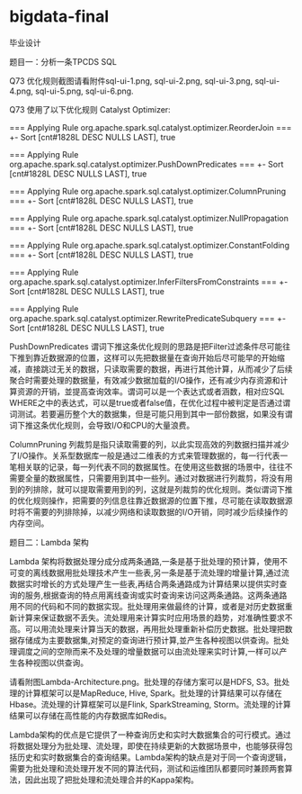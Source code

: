 # bigdata-final

毕业设计

题目一：分析一条TPCDS SQL

Q73 优化规则截图请看附件sql-ui-1.png, sql-ui-2.png, sql-ui-3.png, sql-ui-4.png, sql-ui-5.png, sql-ui-6.png.

Q73 使用了以下优化规则 Catalyst Optimizer:

=== Applying Rule org.apache.spark.sql.catalyst.optimizer.ReorderJoin ===
 +- Sort [cnt#1828L DESC NULLS LAST], true

=== Applying Rule org.apache.spark.sql.catalyst.optimizer.PushDownPredicates ===
 +- Sort [cnt#1828L DESC NULLS LAST], true

=== Applying Rule org.apache.spark.sql.catalyst.optimizer.ColumnPruning ===
 +- Sort [cnt#1828L DESC NULLS LAST], true

=== Applying Rule org.apache.spark.sql.catalyst.optimizer.NullPropagation ===
 +- Sort [cnt#1828L DESC NULLS LAST], true

=== Applying Rule org.apache.spark.sql.catalyst.optimizer.ConstantFolding ===
 +- Sort [cnt#1828L DESC NULLS LAST], true

=== Applying Rule org.apache.spark.sql.catalyst.optimizer.InferFiltersFromConstraints ===
 +- Sort [cnt#1828L DESC NULLS LAST], true
 
=== Applying Rule org.apache.spark.sql.catalyst.optimizer.RewritePredicateSubquery ===
 +- Sort [cnt#1828L DESC NULLS LAST], true
 
PushDownPredicates 谓词下推这条优化规则的思路是把Filter过滤条件尽可能往下推到靠近数据源的位置，这样可以先把数据量在查询开始后尽可能早的开始缩减，直接跳过无关的数据，只读取需要的数据，再进行其他计算，从而减少了后续聚合时需要处理的数据量，有效减少数据加载的I/O操作，还有减少内存资源和计算资源的开销，並提高查询效率。谓词可以是一个表达式或者涵数，相对应SQL WHERE之中的表达式，可以是true或者false值，在优化过程中被判定是否通过谓词测试。若要遍历整个大的数据集，但是可能只用到其中一部份数据，如果没有谓词下推这条优化规则，会导致I/O和CPU的大量浪费。

ColumnPruning 列裁剪是指只读取需要的列，以此实现高效的列数据扫描并减少了I/O操作。关系型数据库一般是通过二维表的方式来管理数据的，每一行代表一笔相关联的记录，每一列代表不同的数据属性。在使用这些数据的场景中，往往不需要全量的数据属性，只需要用到其中一些列。通过对数据进行列裁剪，将没有用到的列排除，就可以提取需要用到的列，这就是列裁剪的优化规则。类似谓词下推的优化规则操作，把需要的列信息往靠近数据源的位置下推，尽可能在读取数据源时将不需要的列排除掉，以减少网络和读取数据的I/O开销，同时减少后续操作的内存空间。





题目二：Lambda 架构

Lambda 架构将数据处理分成分成两条通路,一条是基于批处理的预计算，使用不可变的离线数据用批处理技术产生一些表,另一条是基于流处理的增量计算,通过流数据实时增长的方式处理产生一些表,再结合两条通路成为计算结果以提供实时查询的服务,根据查询的特点用离线查询或实时查询来访问这两条通路。这两条通路用不同的代码和不同的数据实现。批处理用来做最终的计算，或者是对历史数据重新计算来保证数据不丢失。流处理用来计算实时应用场景的趋势，对准确性要求不高。可以用流处理来计算当天的数据，再用批处理重新补偿历史数据。批处理把数据存储成为主要数据集,对预定的查询进行预计算,並产生各种视图以供查询。批处理调度之间的空隙而来不及处理的增量数据可以由流处理来实时计算,一样可以产生各种视图以供查询。

请看附图Lambda-Architecture.png。批处理的存储方案可以是HDFS, S3。批处理的计算框架可以是MapReduce, Hive, Spark。批处理的计算结果可以存储在Hbase。流处理的计算框架可以是Flink, SparkStreaming, Storm。流处理的计算结果可以存储在高性能的内存数据库如Redis。

Lambda架构的优点是它提供了一种查询历史和实时大数据集合的可行模式。通过将数据处理分为批处理、流处理，即使在持续更新的大数据场景中，也能够获得包括历史和实时数据集合的查询结果。Lambda架构的缺点是对于同一个查询逻辑，需要为批处理和流处理开发不同的算法代码，测试和运维团队都要同时兼顾两套算法，因此出现了把批处理和流处理合并的Kappa架构。

